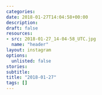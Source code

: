```yaml
---
categories:
date: 2018-01-27T14:04:58+00:00
description:
draft: false
resources:
- src: 2018-01-27_14-04-58_UTC.jpg
  name: "header"
layout: instagram
options:
  unlisted: false
stories:
subtitle:
title: "2018-01-27"
tags: []
---
```


 
